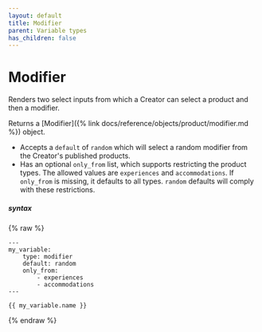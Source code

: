 ```yaml
---
layout: default
title: Modifier
parent: Variable types
has_children: false
---
```


# Modifier

Renders two select inputs from which a Creator can select a product and then a modifier.

Returns a [Modifier]({% link docs/reference/objects/product/modifier.md %}) object.

- Accepts a `default` of `random` which will select a random modifier from the Creator's published products.
- Has an optional `only_from` list, which supports restricting the product types. The allowed values are `experiences` and `accommodations`. If `only_from` is missing, it defaults to all types.
  `random` defaults will comply with these restrictions.

##### syntax
{% raw %}
```
---
my_variable:
    type: modifier
    default: random
    only_from:
        - experiences
        - accommodations
---

{{ my_variable.name }}
```
{% endraw %}
